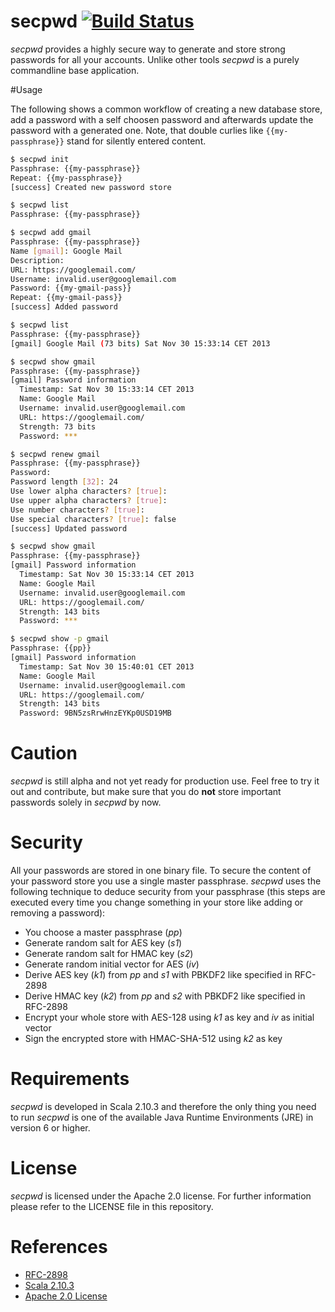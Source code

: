 # secpwd [![Build Status](https://travis-ci.org/choffmeister/secpwd.png?branch=master)](https://travis-ci.org/choffmeister/secpwd)

_secpwd_ provides a highly secure way to generate and store strong passwords for all your accounts. Unlike other tools _secpwd_ is a purely commandline base application.



#Usage

The following shows a common workflow of creating a new database store, add a password with a self choosen password and afterwards update the password with a generated one. Note, that double curlies like `{{my-passphrase}}` stand for silently entered content.

```bash
$ secpwd init
Passphrase: {{my-passphrase}}
Repeat: {{my-passphrase}}
[success] Created new password store
```

```bash
$ secpwd list
Passphrase: {{my-passphrase}}
```

```bash
$ secpwd add gmail
Passphrase: {{my-passphrase}}
Name [gmail]: Google Mail
Description:
URL: https://googlemail.com/
Username: invalid.user@googlemail.com
Password: {{my-gmail-pass}}
Repeat: {{my-gmail-pass}}
[success] Added password
```

```bash
$ secpwd list
Passphrase: {{my-passphrase}}
[gmail] Google Mail (73 bits) Sat Nov 30 15:33:14 CET 2013
```

```bash
$ secpwd show gmail
Passphrase: {{my-passphrase}}
[gmail] Password information
  Timestamp: Sat Nov 30 15:33:14 CET 2013
  Name: Google Mail
  Username: invalid.user@googlemail.com
  URL: https://googlemail.com/
  Strength: 73 bits
  Password: ***
```

```bash
$ secpwd renew gmail
Passphrase: {{my-passphrase}}
Password:
Password length [32]: 24
Use lower alpha characters? [true]:
Use upper alpha characters? [true]:
Use number characters? [true]:
Use special characters? [true]: false
[success] Updated password
```

```bash
$ secpwd show gmail
Passphrase: {{my-passphrase}}
[gmail] Password information
  Timestamp: Sat Nov 30 15:33:14 CET 2013
  Name: Google Mail
  Username: invalid.user@googlemail.com
  URL: https://googlemail.com/
  Strength: 143 bits
  Password: ***
```

```bash
$ secpwd show -p gmail
Passphrase: {{pp}}
[gmail] Password information
  Timestamp: Sat Nov 30 15:40:01 CET 2013
  Name: Google Mail
  Username: invalid.user@googlemail.com
  URL: https://googlemail.com/
  Strength: 143 bits
  Password: 9BN5zsRrwHnzEYKp0USD19MB
```



# Caution

_secpwd_ is still alpha and not yet ready for production use. Feel free to try it out and contribute, but make sure that you do __not__ store important passwords solely in _secpwd_ by now.



# Security

All your passwords are stored in one binary file. To secure the content of your password store you use a single master passphrase. _secpwd_ uses the following technique to deduce security from your passphrase (this steps are executed every time you change something in your store like adding or removing a password):

* You choose a master passphrase (_pp_)
* Generate random salt for AES key (_s1_)
* Generate random salt for HMAC key (_s2_)
* Generate random initial vector for AES (_iv_)
* Derive AES key (_k1_) from _pp_ and _s1_ with PBKDF2 like specified in RFC-2898
* Derive HMAC key (_k2_) from _pp_ and _s2_ with PBKDF2 like specified in RFC-2898
* Encrypt your whole store with AES-128 using _k1_ as key and _iv_ as initial vector
* Sign the encrypted store with HMAC-SHA-512 using _k2_ as key



# Requirements

_secpwd_ is developed in Scala 2.10.3 and therefore the only thing you need to run _secpwd_ is one of the available Java Runtime Environments (JRE) in version 6 or higher.



# License

_secpwd_ is licensed under the Apache 2.0 license. For further information please refer to the LICENSE file in this repository.



# References
* [RFC-2898](http://www.ietf.org/rfc/rfc2898.txt)
* [Scala 2.10.3](http://www.scala-lang.org/)
* [Apache 2.0 License](http://www.apache.org/licenses/LICENSE-2.0.html)

